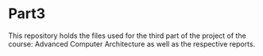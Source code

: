 # Part3
This repository holds the files used for the third part of the project of the course: Advanced Computer Architecture as well as the respective reports. 
